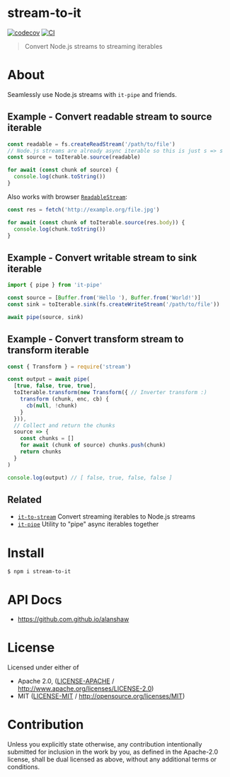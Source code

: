 # stream-to-it

[![codecov](https://img.shields.io/codecov/c/github/alanshaw/stream-to-it.svg?style=flat-square)](https://codecov.io/gh/alanshaw/stream-to-it)
[![CI](https://img.shields.io/github/actions/workflow/status/alanshaw/stream-to-it/js-test-and-release.yml?branch=master\&style=flat-square)](https://github.com/alanshaw/stream-to-it/actions/workflows/js-test-and-release.yml?query=branch%3Amaster)

> Convert Node.js streams to streaming iterables

# About

<!--

!IMPORTANT!

Everything in this README between "# About" and "# Install" is automatically
generated and will be overwritten the next time the doc generator is run.

To make changes to this section, please update the @packageDocumentation section
of src/index.js or src/index.ts

To experiment with formatting, please run "npm run docs" from the root of this
repo and examine the changes made.

-->

Seamlessly use Node.js streams with `it-pipe` and friends.

## Example - Convert readable stream to source iterable

```TypeScript
const readable = fs.createReadStream('/path/to/file')
// Node.js streams are already async iterable so this is just s => s
const source = toIterable.source(readable)

for await (const chunk of source) {
  console.log(chunk.toString())
}
```

Also works with browser [`ReadableStream`](https://developer.mozilla.org/en-US/docs/Web/API/ReadableStream):

```TypeScript
const res = fetch('http://example.org/file.jpg')

for await (const chunk of toIterable.source(res.body)) {
  console.log(chunk.toString())
}
```

## Example - Convert writable stream to sink iterable

```TypeScript
import { pipe } from 'it-pipe'

const source = [Buffer.from('Hello '), Buffer.from('World!')]
const sink = toIterable.sink(fs.createWriteStream('/path/to/file'))

await pipe(source, sink)
```

## Example - Convert transform stream to transform iterable

```TypeScript
const { Transform } = require('stream')

const output = await pipe(
  [true, false, true, true],
  toIterable.transform(new Transform({ // Inverter transform :)
    transform (chunk, enc, cb) {
      cb(null, !chunk)
    }
  })),
  // Collect and return the chunks
  source => {
    const chunks = []
    for await (chunk of source) chunks.push(chunk)
    return chunks
  }
)

console.log(output) // [ false, true, false, false ]
```

## Related

- [`it-to-stream`](https://www.npmjs.com/package/it-to-stream) Convert streaming iterables to Node.js streams
- [`it-pipe`](https://www.npmjs.com/package/it-pipe) Utility to "pipe" async iterables together

# Install

```console
$ npm i stream-to-it
```

# API Docs

- <https://github.com.github.io/alanshaw>

# License

Licensed under either of

- Apache 2.0, ([LICENSE-APACHE](LICENSE-APACHE) / <http://www.apache.org/licenses/LICENSE-2.0>)
- MIT ([LICENSE-MIT](LICENSE-MIT) / <http://opensource.org/licenses/MIT>)

# Contribution

Unless you explicitly state otherwise, any contribution intentionally submitted for inclusion in the work by you, as defined in the Apache-2.0 license, shall be dual licensed as above, without any additional terms or conditions.
